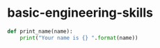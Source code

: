 # basic-engineering-skills

```py
def print_name(name):
    print("Your name is {} ".format(name))
```
